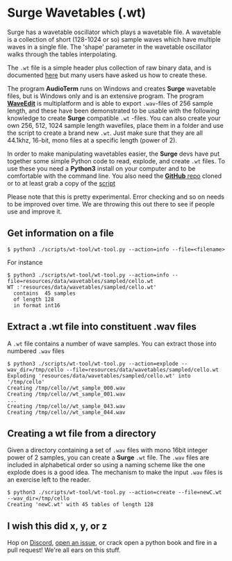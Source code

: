 # Surge Wavetables (.wt)

Surge has a wavetable oscillator which plays a wavetable file. A wavetable is a collection 
of short (128-1024 or so) sample waves which have multiple waves in a single file. The 'shape'
parameter in the wavetable oscillator walks through the tables interpolating.

The `.wt` file is a simple header plus collection of raw binary data, and is documented
[here](https://github.com/surge-synthesizer/surge/blob/main/resources/data/wavetables/WT%20fileformat.txt) but
many users have asked us how to create these.

The program **AudioTerm** runs on Windows and creates **Surge** wavetable files, but is Windows only
and is an extensive program. The program [**WaveEdit**](http://synthtech.com/waveedit) is multiplatform and is able to export `.wav`-files of 256 sample length, and these have been demonstrated to be usable with the following knowledge to create **Surge** compatible `.wt` -files. You can also create your own 256, 512, 1024 sample length wavefiles, place them in a folder and use the script to create a brand new `.wt`. Just make sure that they are all 44.1khz, 16-bit, mono files at a specific length (power of 2).

In order to make manipulating wavetables easier, the **Surge** devs have put together some simple Python code to read, explode, and create `.wt` files. To use these you need a **Python3** install on your computer and to be comfortable with the command line. You also need the [**GitHub** repo](https://github.com/surge-synthesizer/surge) cloned or to at least grab a copy of the [script](https://github.com/surge-synthesizer/surge/tree/main/scripts/wt-tool)

Please note that this is pretty experimental. Error checking and so on needs to be improved over time.
We are throwing this out there to see if people use and improve it.

## Get information on a file

```
$ python3 ./scripts/wt-tool/wt-tool.py --action=info --file=<filename>
```

For instance

```
$ python3 ./scripts/wt-tool/wt-tool.py --action=info --file=resources/data/wavetables/sampled/cello.wt 
WT :'resources/data/wavetables/sampled/cello.wt'
  contains  45 samples
  of length 128
  in format int16
```

## Extract a .wt file into constituent .wav files

A `.wt` file contains a number of wave samples. You can extract those into numbered `.wav` files 

```
$ python3 ./scripts/wt-tool/wt-tool.py --action=explode --wav_dir=/tmp/cello --file=resources/data/wavetables/sampled/cello.wt 
Exploding 'resources/data/wavetables/sampled/cello.wt' into '/tmp/cello'
Creating /tmp/cello//wt_sample_000.wav
Creating /tmp/cello//wt_sample_001.wav
...
Creating /tmp/cello//wt_sample_043.wav
Creating /tmp/cello//wt_sample_044.wav
```

## Creating a wt file from a directory

Given a directory containing a set of `.wav` files with mono 16bit integer power of 2 samples, you can create a **Surge**
`.wt` file.  The `.wav` files are included in alphabetical order so using a naming scheme like the one
explode does is a good idea. The mechanism to make the input `.wav` files is an exercise left to the reader.

```
$ python3 ./scripts/wt-tool/wt-tool.py --action=create --file=newC.wt --wav_dir=/tmp/cello
Creating 'newC.wt' with 45 tables of length 128
```

## I wish this did x, y, or z

Hop on [Discord](https://discord.gg/aFQDdMV), [open an issue](https://github.com/surge-synthesizer/surge/issues/new), or crack open a python book and fire in a pull request! We're all ears on this stuff.
